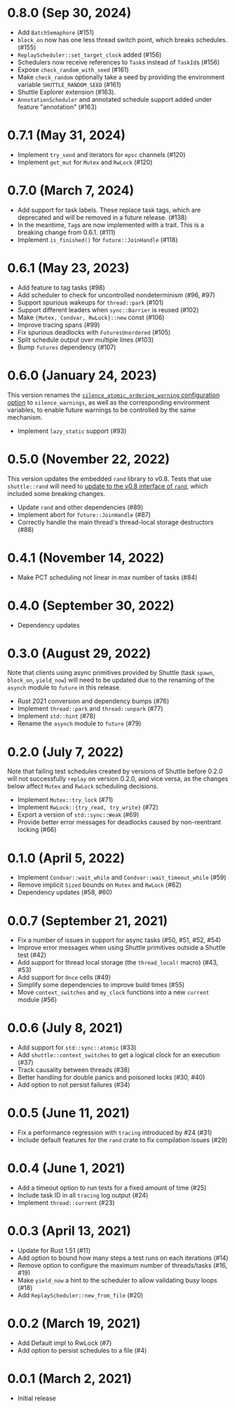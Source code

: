 # 0.8.0 (Sep 30, 2024)

* Add `BatchSemaphore` (#151)
* `block_on` now has one less thread switch point, which breaks schedules. (#155)
* `ReplayScheduler::set_target_clock` added (#156)
* Schedulers now receive references to `Task`s instead of `TaskId`s (#156)
* Expose `check_random_with_seed` (#161)
* Make `check_random` optionally take a seed by providing the environment variable `SHUTTLE_RANDOM_SEED` (#161)
* Shuttle Explorer extension (#163).
* `AnnotationScheduler` and annotated schedule support added under feature "annotation" (#163)

# 0.7.1 (May 31, 2024)

* Implement `try_send` and iterators for `mpsc` channels (#120)
* Implement `get_mut` for `Mutex` and `RwLock` (#120)

# 0.7.0 (March 7, 2024)

* Add support for task labels. These replace task tags, which are deprecated and will be removed in a future release. (#138)
* In the meantime, `Tag`s are now implemented with a trait. This is a breaking change from 0.6.1. (#111)
* Implement `is_finished()` for `future::JoinHandle` (#118)

# 0.6.1 (May 23, 2023)

* Add feature to tag tasks (#98)
* Add scheduler to check for uncontrolled nondeterminism (#96, #97)
* Support spurious wakeups for `thread::park` (#101)
* Support different leaders when `sync::Barrier` is reused (#102)
* Make `{Mutex, Condvar, RwLock}::new` const (#106)
* Improve tracing spans (#99)
* Fix spurious deadlocks with `FuturesUnordered` (#105)
* Split schedule output over multiple lines (#103)
* Bump `futures` dependency (#107)

# 0.6.0 (January 24, 2023)

This version renames the [`silence_atomic_ordering_warning` configuration option](https://docs.rs/shuttle/0.5.0/shuttle/struct.Config.html#structfield.silence_atomic_ordering_warning) to `silence_warnings`, as well as the corresponding environment variables, to enable future warnings to be controlled by the same mechanism.

* Implement `lazy_static` support (#93)

# 0.5.0 (November 22, 2022)

This version updates the embedded `rand` library to v0.8.
Tests that use `shuttle::rand` will need to [update to the v0.8 interface of `rand`](https://github.com/rust-random/rand/blob/master/CHANGELOG.md#080---2020-12-18),
which included some breaking changes.

* Update `rand` and other dependencies (#89)
* Implement abort for `future::JoinHandle` (#87)
* Correctly handle the main thread's thread-local storage destructors (#88)

# 0.4.1 (November 14, 2022)

* Make PCT scheduling not linear in max number of tasks (#84)

# 0.4.0 (September 30, 2022)

* Dependency updates

# 0.3.0 (August 29, 2022)

Note that clients using async primitives provided by Shuttle (task `spawn`, `block_on`, `yield_now`) will
need to be updated due to the renaming of the `asynch` module to `future` in this release.

* Rust 2021 conversion and dependency bumps (#76)
* Implement `thread::park` and `thread::unpark` (#77)
* Implement `std::hint` (#78)
* Rename the `asynch` module to `future` (#79)

# 0.2.0 (July 7, 2022)

Note that failing test schedules created by versions of Shuttle before 0.2.0 will not successfully
`replay` on version 0.2.0, and vice versa, as the changes below affect `Mutex` and `RwLock`
scheduling decisions.

* Implement `Mutex::try_lock` (#71)
* Implement `RwLock::{try_read, try_write}` (#72)
* Export a version of `std::sync::Weak` (#69)
* Provide better error messages for deadlocks caused by non-reentrant locking (#66)

# 0.1.0 (April 5, 2022)

* Implement `Condvar::wait_while` and `Condvar::wait_timeout_while` (#59)
* Remove implicit `Sized` bounds on `Mutex` and `RwLock` (#62)
* Dependency updates (#58, #60)

# 0.0.7 (September 21, 2021)

* Fix a number of issues in support for async tasks (#50, #51, #52, #54)
* Improve error messages when using Shuttle primitives outside a Shuttle test (#42)
* Add support for thread local storage (the `thread_local!` macro) (#43, #53)
* Add support for `Once` cells (#49)
* Simplify some dependencies to improve build times (#55)
* Move `context_switches` and `my_clock` functions into a new `current` module (#56)

# 0.0.6 (July 8, 2021)

* Add support for `std::sync::atomic` (#33)
* Add `shuttle::context_switches` to get a logical clock for an execution (#37)
* Track causality between threads (#38)
* Better handling for double panics and poisoned locks (#30, #40)
* Add option to not persist failures (#34)

# 0.0.5 (June 11, 2021)

* Fix a performance regression with `tracing` introduced by #24 (#31)
* Include default features for the `rand` crate to fix compilation issues (#29)

# 0.0.4 (June 1, 2021)

* Add a timeout option to run tests for a fixed amount of time (#25)
* Include task ID in all `tracing` log output (#24)
* Implement `thread::current` (#23)

# 0.0.3 (April 13, 2021)

* Update for Rust 1.51 (#11)
* Add option to bound how many steps a test runs on each iterations (#14)
* Remove option to configure the maximum number of threads/tasks (#16, #19)
* Make `yield_now` a hint to the scheduler to allow validating busy loops (#18)
* Add `ReplayScheduler::new_from_file` (#20)

# 0.0.2 (March 19, 2021)

* Add Default impl to RwLock (#7)
* Add option to persist schedules to a file (#4)

# 0.0.1 (March 2, 2021)

* Initial release
